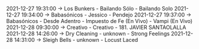 2021-12-27 19:31:00 -> Los Bunkers - Bailando Sólo - Bailando Solo
2021-12-27 19:34:00 -> Babasónicos - Jessico - Pendejo
2021-12-27 19:37:00 -> Babasónicos - Desde Adentro - Impuesto de Fe (En Vivo) - Vampi (En Vivo)
2021-12-28 09:30:00 -> Creativo - Creativo - 181. JAVIER SANTAOLALLA
2021-12-28 14:26:00 -> Dry Cleaning - unknown - Strong Feelings
2021-12-28 14:31:00 -> Sleigh Bells - unknown - Locust Laced
